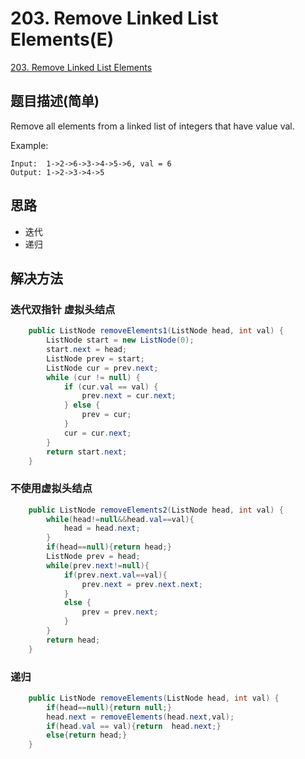 # 203. Remove Linked List Elements(E)
[203. Remove Linked List Elements](https://leetcode-cn.com/problems/remove-linked-list-elements/)

## 题目描述(简单)

Remove all elements from a linked list of integers that have value val.

Example:
```
Input:  1->2->6->3->4->5->6, val = 6
Output: 1->2->3->4->5
```

## 思路

- 迭代
- 递归


## 解决方法

### 迭代双指针 虚拟头结点


```java
    public ListNode removeElements1(ListNode head, int val) {
        ListNode start = new ListNode(0);
        start.next = head;
        ListNode prev = start;
        ListNode cur = prev.next;
        while (cur != null) {
            if (cur.val == val) {
                prev.next = cur.next;
            } else {
                prev = cur;
            }
            cur = cur.next;
        }
        return start.next;
    }
```
### 不使用虚拟头结点


```java
    public ListNode removeElements2(ListNode head, int val) {
        while(head!=null&&head.val==val){
            head = head.next;
        }
        if(head==null){return head;}
        ListNode prev = head;
        while(prev.next!=null){
            if(prev.next.val==val){
                prev.next = prev.next.next;
            }
            else {
                prev = prev.next;
            }
        }
        return head;
    }
```



### 递归


```java
    public ListNode removeElements(ListNode head, int val) {
        if(head==null){return null;}
        head.next = removeElements(head.next,val);
        if(head.val == val){return  head.next;}
        else{return head;}
    }
```


